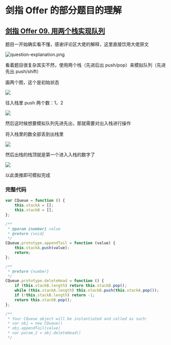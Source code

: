 # 剑指 Offer 的部分题目的理解

## [剑指 Offer 09. 用两个栈实现队列](https://leetcode-cn.com/problems/yong-liang-ge-zhan-shi-xian-dui-lie-lcof/)

题目一开始确实看不懂，感谢评论区大佬的解释，这里直接饮用大佬原文

![question-explanation.png](https://cdn.jsdelivr.net/gh/aaronkwong929/pictures/20210630104958.png)

看着题目很复杂其实不然，使用两个栈（先进后出 push/pop）来模拟队列（先进先出 push/shift）

画两个图，这个是初始状态

![](https://cdn.jsdelivr.net/gh/aaronkwong929/pictures/20210630105327.png)

往入栈里 push 两个数：1，2

![](https://cdn.jsdelivr.net/gh/aaronkwong929/pictures/20210630105429.png)

然后这时候想要模拟队列先进先出，那就需要对出入栈进行操作

将入栈里的数全部丢到出栈里

![](https://cdn.jsdelivr.net/gh/aaronkwong929/pictures/20210630105612.png)

然后出栈的栈顶就是第一个进入入栈的数字了

![](https://cdn.jsdelivr.net/gh/aaronkwong929/pictures/20210630105745.png)

以此类推即可模拟完成

### 完整代码

```js
var CQueue = function () {
    this.stackA = [];
    this.stackB = [];
};

/**
 * @param {number} value
 * @return {void}
 */
CQueue.prototype.appendTail = function (value) {
    this.stackA.push(value);
    return;
};

/**
 * @return {number}
 */
CQueue.prototype.deleteHead = function () {
    if (this.stackB.length) return this.stackB.pop();
    while (this.stackA.length) this.stackB.push(this.stackA.pop());
    if (!this.stackB.length) return -1;
    return this.stackB.pop();
};

/**
 * Your CQueue object will be instantiated and called as such:
 * var obj = new CQueue()
 * obj.appendTail(value)
 * var param_2 = obj.deleteHead()
 */
```
